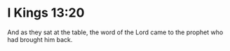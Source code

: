 # I Kings 13:20

And as they sat at the table, the word of the Lord came to the prophet who had brought him back.
